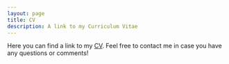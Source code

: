 ```yaml
---
layout: page
title: CV
description: A link to my Curriculum Vitae
---
```


<p>Here you can find a link to my <a href="https://www.dropbox.com/s/7r7a9ghgm9ldc3q/cv_torres.pdf?dl=0" target="_blank">CV</a>. Feel free to contact me in case you have any questions or comments!</p>

